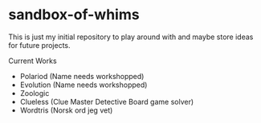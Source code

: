 # sandbox-of-whims
This is just my initial repository to play around with and maybe store ideas for future projects.

Current Works
- Polariod (Name needs workshopped)
- Evolution (Name needs workshopped)
- Zoologic
- Clueless (Clue Master Detective Board game solver)
- Wordtris (Norsk ord jeg vet)
